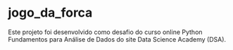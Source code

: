# jogo_da_forca
Este projeto foi desenvolvido como desafio do curso online Python Fundamentos para Análise de Dados do site Data Science Academy (DSA).
